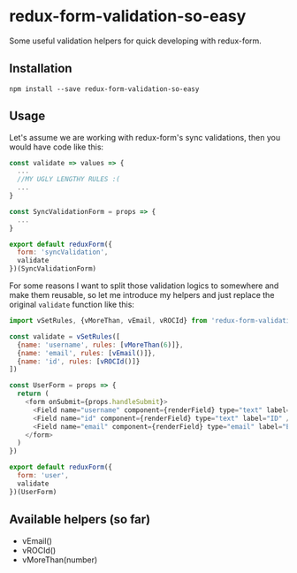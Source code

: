 # redux-form-validation-so-easy
Some useful validation helpers for quick developing with redux-form.

## Installation
`npm install --save redux-form-validation-so-easy`

## Usage
Let's assume we are working with redux-form's sync validations, then you would have code like this:

```js
const validate => values => {
  ...
  //MY UGLY LENGTHY RULES :(
  ...
}

const SyncValidationForm = props => {
  ...
}

export default reduxForm({
  form: 'syncValidation',
  validate
})(SyncValidationForm)
```

For some reasons I want to split those validation logics to somewhere and make them reusable, so let me introduce my helpers and just replace the original `validate` function like this:

```js
import vSetRules, {vMoreThan, vEmail, vROCId} from 'redux-form-validation-so-easy'

const validate = vSetRules([
  {name: 'username', rules: [vMoreThan(6)]},
  {name: 'email', rules: [vEmail()]},
  {name: 'id', rules: [vROCId()]}
])

const UserForm = props => {
  return (
    <form onSubmit={props.handleSubmit}>
      <Field name="username" component={renderField} type="text" label="Name"/>
      <Field name="id" component={renderField} type="text" label="ID" />
      <Field name="email" component={renderField} type="email" label="Email"/>
    </form>
  )
})

export default reduxForm({
  form: 'user',
  validate
})(UserForm)
```

## Available helpers (so far)
- vEmail()
- vROCId()
- vMoreThan(number)

